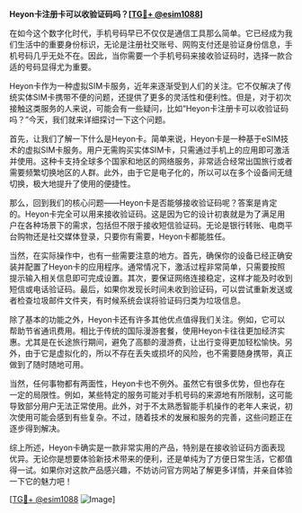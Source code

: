 **Heyon卡注册卡可以收验证码吗？[[TG💪+ @esim1088](https://t.me/s/esim1088)]**

在如今这个数字化时代，手机号码早已不仅仅是通信工具那么简单。它已经成为我们生活中的重要身份标识，无论是注册社交账号、网购支付还是验证身份信息，手机号码几乎无处不在。因此，当你需要一个手机号码来接收验证码时，选择一款合适的号码显得尤为重要。

Heyon卡作为一种虚拟SIM卡服务，近年来逐渐受到人们的关注。它不仅解决了传统实体SIM卡携带不便的问题，还提供了更多的灵活性和便利性。但是，对于初次接触这类服务的人来说，可能会有一些疑问，比如“Heyon卡注册卡可以收验证码吗？”今天，我们就来详细探讨一下这个问题。

首先，让我们了解一下什么是Heyon卡。简单来说，Heyon卡是一种基于eSIM技术的虚拟SIM卡服务。用户无需购买实体SIM卡，只需通过手机上的应用即可激活并使用。这种卡支持全球多个国家和地区的网络服务，非常适合经常出国旅行或者需要频繁切换地区的人群。此外，由于它是电子化的，所以可以在多个设备间无缝切换，极大地提升了使用的便捷性。

那么，回到我们的核心问题——Heyon卡是否能够接收验证码呢？答案是肯定的。Heyon卡完全可以用来接收验证码。这是因为它的设计初衷就是为了满足用户在各种场景下的需求，包括但不限于接收短信验证码。无论是银行转账、电商平台购物还是社交媒体登录，只要你有需要，Heyon卡都能胜任。

当然，在实际操作中，也有一些需要注意的地方。首先，确保你的设备已经正确安装并配置了Heyon卡的应用程序。通常情况下，激活过程非常简单，只需要按照提示输入相关信息即可完成设置。其次，要保证网络连接稳定，这样才能及时收到短信或电话验证码。最后，如果你发现长时间未收到验证码，可以尝试重新发送或者检查垃圾邮件文件夹，有时候系统会误将验证码归类为垃圾信息。

除了基本的功能之外，Heyon卡还有许多其他优点值得我们关注。例如，它可以帮助节省通讯费用。相比于传统的国际漫游套餐，使用Heyon卡往往更加经济实惠。尤其是在长途旅行期间，避免了高额的漫游费，让出行变得更加轻松愉快。另外，由于它是虚拟化的，所以不存在丢失或损坏的风险，也不需要随身携带，真正做到了随时随地可用。

当然，任何事物都有两面性，Heyon卡也不例外。虽然它有很多优势，但也存在一定的局限性。例如，某些特定的服务可能对手机号码的来源地有所限制，这可能导致部分用户无法正常使用。此外，对于不太熟悉智能手机操作的老年人来说，初次使用可能会感到有些复杂。不过，随着技术的发展和服务的完善，这些问题正在逐步得到解决。

综上所述，Heyon卡确实是一款非常实用的产品，特别是在接收验证码方面表现优异。无论你是想要体验新技术带来的便利，还是单纯为了方便日常生活，它都值得一试。如果你对这款产品感兴趣，不妨访问官方网站了解更多详情，并亲自体验一下它的魅力吧！

[[TG💪+ @esim1088](https://t.me/s/esim1088) ![Image](https://i.postimg.cc/4NQfJmqS/Snipaste-2025-05-13-00-14-12.png)]